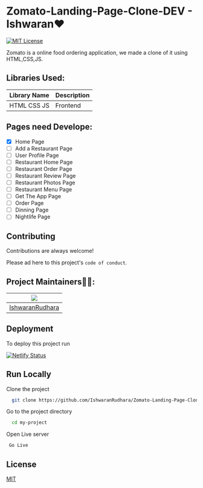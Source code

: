 # Zomato-Landing-Page-Clone-DEV - Ishwaran❤

[![MIT License](https://img.shields.io/badge/License-MIT-green.svg)](https://choosealicense.com/licenses/mit/)

Zomato is a online food ordering application, we made a clone of it using HTML,CSS,JS.

## Libraries Used:

| Library Name | Description |
| ------------ | ----------- |
| HTML CSS JS  | Frontend    |

## Pages need Develope:

- [x] Home Page
- [ ] Add a Restaurant Page
- [ ] User Profile Page
- [ ] Restaurant Home Page
- [ ] Restaurant Order Page
- [ ] Restaurant Review Page
- [ ] Restaurant Photos Page
- [ ] Restaurant Menu Page
- [ ] Get The App Page
- [ ]  Order Page
- [ ]  Dinning Page
- [ ]  Nightlife Page

## Contributing

Contributions are always welcome!

Please ad here to this project's `code of conduct`.

## Project Maintainers👨🏫:

| <img src = "https://avatars.githubusercontent.com/u/39009926?v=4"> |
| :----------------------------------------------------------------: |
|       [IshwaranRudhara](https://github.com/IshwaranRudhara)        |

## Deployment

To deploy this project run

[![Netlify Status](https://api.netlify.com/api/v1/badges/099fe54f-61eb-4efe-9f45-aa1b578e0ced/deploy-status)](https://app.netlify.com/sites/zomato-clone-ishu/deploys)

## Run Locally

Clone the project

```bash
  git clone https://github.com/IshwaranRudhara/Zomato-Landing-Page-Clone-DEV
```

Go to the project directory

```bash
  cd my-project
```

Open Live server

```bash
 Go Live

```

## License

[MIT](https://choosealicense.com/licenses/mit/)
